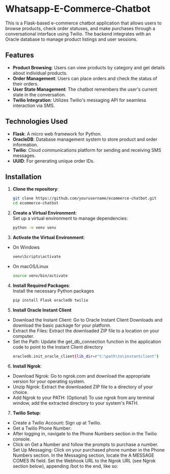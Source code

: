 # Whatsapp-E-Commerce-Chatbot



This is a Flask-based e-commerce chatbot application that allows users to browse products, check order statuses, and make purchases through a conversational interface using Twilio. The backend integrates with an Oracle database to manage product listings and user sessions.

## Features

- **Product Browsing**: Users can view products by category and get details about individual products.
- **Order Management**: Users can place orders and check the status of their orders.
- **User State Management**: The chatbot remembers the user's current state in the conversation.
- **Twilio Integration**: Utilizes Twilio's messaging API for seamless interaction via SMS.

## Technologies Used

- **Flask**: A micro web framework for Python.
- **OracleDB**: Database management system to store product and order information.
- **Twilio**: Cloud communications platform for sending and receiving SMS messages.
- **UUID**: For generating unique order IDs.

## Installation

1. **Clone the repository**:
   ```bash
   git clone https://github.com/yourusername/ecommerce-chatbot.git
   cd ecommerce-chatbot
   
2. **Create a Virtual Environment**: <br/>
Set up a virtual environment to manage dependencies:
   ```bash
   python -m venv venv

3. **Activate the Virtual Environment**:
- On Windows
   ```bash
   venv\Scripts\activate
   
- On macOS/Linux
   ```bash
   source venv/bin/activate

4. **Install Required Packages**: <br/>
Install the necessary Python packages <br>
   ```bash
   pip install Flask oracledb twilio
5. **Install Oracle Instant Client** <br/>
- Download the Instant Client: Go to Oracle Instant Client Downloads and download the basic package for your platform.
- Extract the Files: Extract the downloaded ZIP file to a location on your computer. 
- Set the Path: Update the get_db_connection function in the application code to point to the Instant Client directory <br>
  ```bash
  oracledb.init_oracle_client(lib_dir=r"C:\path\to\instantclient")
6. **Install Ngrok**:
- Download Ngrok: Go to ngrok.com and download the appropriate version for your operating system.
- Unzip Ngrok: Extract the downloaded ZIP file to a directory of your choice.
- Add Ngrok to your PATH: (Optional) To use ngrok from any terminal window, add the extracted directory to your system's PATH.
7. **Twilio Setup**:
- Create a Twilio Account: Sign up at Twilio.
- Get a Twilio Phone Number:
- After logging in, navigate to the Phone Numbers section in the Twilio console.
- Click on Get a Number and follow the prompts to purchase a number.
Set Up Messaging:
Click on your purchased phone number in the Phone Numbers section.
In the Messaging section, locate the A MESSAGE COMES IN field.
Set the Webhook URL to the Ngrok URL (see Ngrok section below), appending /bot to the end, like so:



  

